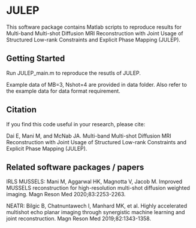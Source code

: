 # JULEP
This software package contains Matlab scripts to reproduce results for Multi-band Multi-shot Diffusion MRI Reconstruction with Joint Usage of Structured Low-rank Constraints and Explicit Phase Mapping (JULEP).
## Getting Started
Run JULEP_main.m to reproduce the resutls of JULEP.

Example data of MB=3, Nshot=4 are provided in data folder. Also refer to the example data for data format requirement.
## Citation
If you find this code useful in your research, please cite:

Dai E, Mani M, and McNab JA. Multi-band Multi-shot Diffusion MRI Reconstruction with Joint Usage of Structured Low-rank Constraints and Explicit Phase Mapping (JULEP).
## Related software packages / papers
IRLS MUSSELS: Mani M, Aggarwal HK, Magnotta V, Jacob M. Improved MUSSELS reconstruction for high-resolution multi-shot diffusion weighted imaging. Magn Reson Med 2020;83:2253-2263.

NEATR: Bilgic B, Chatnuntawech I, Manhard MK, et al. Highly accelerated multishot echo planar imaging through synergistic machine learning and joint reconstruction. Magn Reson Med 2019;82:1343-1358.
